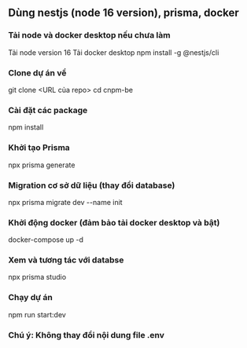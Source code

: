 ## Dùng nestjs (node 16 version), prisma, docker
### Tải node và docker desktop nếu chưa làm
Tải node version 16
Tải docker desktop
npm install -g @nestjs/cli
### Clone dự án về
git clone <URL của repo>
cd cnpm-be
### Cài đặt các package
npm install
### Khởi tạo Prisma
npx prisma generate
### Migration cơ sở dữ liệu (thay đổi database)
npx prisma migrate dev --name init
### Khởi động docker (đảm bảo tải docker desktop và bật)
docker-compose up -d
### Xem và tương tác với databse 
npx prisma studio
### Chạy dự án
npm run start:dev
### Chú ý: Không thay đổi nội dung file .env
